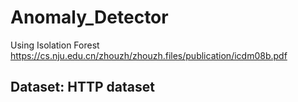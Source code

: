 # Anomaly_Detector
Using Isolation Forest
https://cs.nju.edu.cn/zhouzh/zhouzh.files/publication/icdm08b.pdf


## Dataset: HTTP dataset
